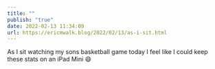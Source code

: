 ```yaml
---
title: ""
publish: "true"
date: 2022-02-13 11:34:09
url: https://ericmwalk.blog/2022/02/13/as-i-sit.html
---
```


As I sit watching my sons basketball game today I feel like I could keep these stats on an iPad Mini 😄